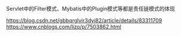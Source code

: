 
Servlet中的Filter模式、Mybatis中的Plugin模式等都是责任链模式的体现

https://blog.csdn.net/gbbqrglvir3dyi82/article/details/83311709
https://www.cnblogs.com/lizo/p/7503862.html
